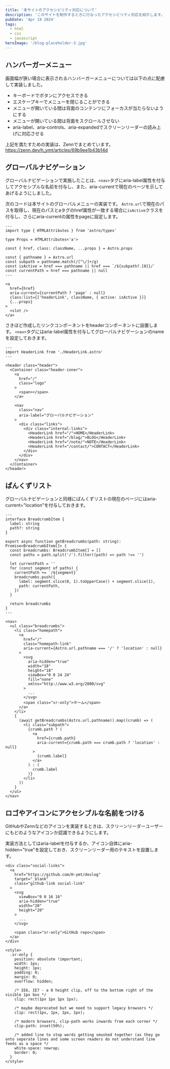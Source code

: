 ```yaml
---
title: '本サイトのアクセシビリティ対応について'
description: 'このサイトを制作するときに行なったアクセシビリティ対応を紹介します。'
pubDate: 'Apr 19 2024'
tags:
  - html
  - css
  - javascript
heroImage: '/blog-placeholder-3.jpg'
---
```


## ハンバーガーメニュー

画面幅が狭い場合に表示されるハンバーガーメニューについては以下の点に配慮して実装しました。

- キーボードでボタンにアクセスできる
- エスケープキーでメニューを閉じることができる
- メニューが開いている間は背面のコンテンツにフォーカスが当たらないようにする
- メニューが開いている間は背面をスクロールさせない
- aria-label、aria-controls、aria-expandedでスクリーンリーダーの読み上げに対応させる

上記を満たすための実装は、Zennでまとめています。
https://zenn.dev/h_ymt/articles/69b9ee1b43b14d

## グローバルナビゲーション

グローバルナビゲーションで実施したことは、`<nav>`タグにaria-label属性を付与してアクセシブルな名前を付与し、また、aria-currentで現在のページを示してあげるようにしました。

次のコードは本サイトのグローバルメニューの実装です。 `Astro.url`で現在のパスを取得し、現在のパスとaタグのhref属性が一致する場合に`isActive`クラスを付与し、さらにaria-currentの属性をpageに設定します。

```astro
---
import type { HTMLAttributes } from 'astro/types'

type Props = HTMLAttributes<'a'>

const { href, class: className, ...props } = Astro.props

const { pathname } = Astro.url
const subpath = pathname.match(/[^\/]+/g)
const isActive = href === pathname || href === `/${subpath?.[0]}/`
const currentPath = href === pathname || null
---

<a
  href={href}
  aria-current={currentPath ? 'page' : null}
  class:list={['headerLink', className, { active: isActive }]}
  {...props}
>
  <slot />
</a>
```

さきほど作成したリンクコンポーネントをheaderコンポーネントに設置します。
`<nav>`タグにはaria-label属性を付与してグローバルナビゲーションのnameを設定しておきます。

```astro
---
import HeaderLink from './HeaderLink.astro'
---

<header class="header">
  <Container class="header-inner">
    <a
      href="/"
      class="logo"
    >
      <span></span>
    </a>

    <nav
      class="nav"
      aria-label="グローバルナビゲーション"
    >
      <div class="links">
        <div class="internal-links">
          <HeaderLink href="/">HOME</HeaderLink>
          <HeaderLink href="/blog/">BLOG</HeaderLink>
          <HeaderLink href="/note/">NOTE</HeaderLink>
          <HeaderLink href="/contact/">CONTACT</HeaderLink>
        </div>
      </div>
    </nav>
  </Container>
</header>
```

## ぱんくずリスト

グローバルナビゲーションと同様にぱんくずリストの現在のページにはaria-current="location"を付与しておきます。

```astro
---
interface BreadcrumbItem {
  label: string
  path?: string
}

export async function getBreadcrumbs(path: string): Promise<BreadcrumbItem[]> {
  const breadcrumbs: BreadcrumbItem[] = []
  const paths = path.split('/').filter((path) => path !== '')

  let currentPath = ''
  for (const segment of paths) {
    currentPath += `/${segment}`
    breadcrumbs.push({
      label: segment.slice(0, 1).toUpperCase() + segment.slice(1),
      path: currentPath,
    })
  }

  return breadcrumbs
}
---

<nav>
  <ul class="breadcrumbs">
    <li class="homepath">
      <a
        href="/"
        class="homepath-link"
        aria-current={Astro.url.pathname === '/' ? 'location' : null}
      >
        <svg
          aria-hidden="true"
          width="18"
          height="18"
          viewBox="0 0 24 24"
          fill="none"
          xmlns="http://www.w3.org/2000/svg"
        >
          ...
        </svg>
        <span class="sr-only">ホーム</span>
      </a>
    </li>
    {
      (await getBreadcrumbs(Astro.url.pathname)).map((crumb) => (
        <li class="subpath">
          {crumb.path ? (
            <a
              href={crumb.path}
              aria-current={crumb.path === crumb.path ? 'location' : null}
            >
              {crumb.label}
            </a>
          ) : (
            crumb.label
          )}
        </li>
      ))
    }
  </ul>
</nav>
```

## ロゴやアイコンにアクセシブルな名前をつける

GitHubやZennなどのアイコンを実装するときは、スクリーンリーダーユーザーにもどのようなアイコンか認識できるようにします。

実装方法としてはaria-labelを付与するか、アイコン自体にaria-hidden="true"を設定しておき、スクリーンリーダー用のテキストを設置します。

```astro
<div class="social-links">
  <a
    href="https://github.com/H-ymt/devlog"
    target="_blank"
    class="github-link social-link"
  >
    <svg
      viewBox="0 0 16 16"
      aria-hidden="true"
      width="20"
      height="20"
    >
      ...
    </svg>

    <span class="sr-only">GitHub repo</span>
  </a>
</div>

<style>
  .sr-only {
    position: absolute !important;
    width: 1px;
    height: 1px;
    padding: 0;
    margin: 0;
    overflow: hidden;

    /* IE6, IE7 - a 0 height clip, off to the bottom right of the visible 1px box */
    clip: rect(1px 1px 1px 1px);

    /* maybe deprecated but we need to support legacy browsers */
    clip: rect(1px, 1px, 1px, 1px);

    /* modern browsers, clip-path works inwards from each corner */
    clip-path: inset(50%);

    /* added line to stop words getting smushed together (as they go onto seperate lines and some screen readers do not understand line feeds as a space */
    white-space: nowrap;
    border: 0;
  }
</style>
```
